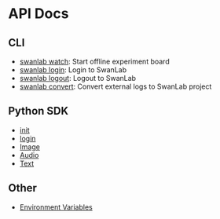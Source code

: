 # API Docs

## CLI
- [swanlab watch](/en/api/cli-swanlab-watch.md): Start offline experiment board
- [swanlab login](/en/api/cli-swanlab-login.md): Login to SwanLab
- [swanlab logout](/en/api/cli-swanlab-logout.md): Logout to SwanLab
- [swanlab convert](/en/api/cli-swanlab-convert.md): Convert external logs to SwanLab project

## Python SDK
- [init](/en/api/py-init.md)
- [login](/en/api/py-login.md)
- [Image](/en/api/py-Image.md)
- [Audio](/en/api/py-Audio.md)
- [Text](/en/api/py-Text.md)

## Other
- [Environment Variables](/en/api/environment-variable.md)